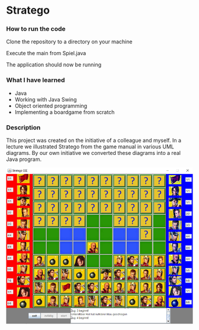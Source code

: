 # Stratego

<h3>How to run the code</h3>
<p>Clone the repository to a directory on your machine</p>
<p>Execute the main from Spiel.java </p>
<p>The application should now be running</p>

<h3>What I have learned</h3>
<ul>

<li>Java</li>
<li>Working with Java Swing</li>
<li>Object oriented programming</li>
<li>Implementing a boardgame from scratch</li>

</ul>

<h3>Description</h3>

<p>This project was created on the initiative of a colleague and myself. In a lecture we illustrated Stratego from the game manual in various UML diagrams. 
By our own initiative we converted these diagrams into a real Java program.</p>

![gameplay](./screenshots/gameplay.png)
